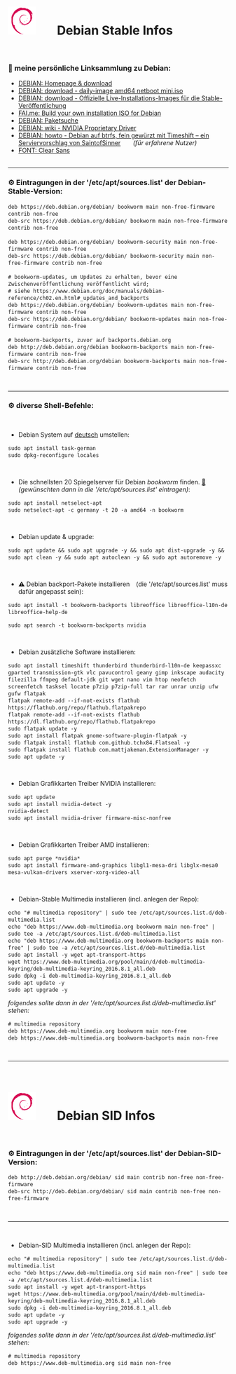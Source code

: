# ![](https://github.com/Michellesdreamplace/Linux_Infos/blob/main/pix/icons_64x64/Debian.png)⠀ ⠀Debian Stable Infos
 ⠀ ⠀ ⠀ ⠀ ⠀ ⠀ 
 ⠀ ⠀ ⠀ ⠀ ⠀ ⠀ 
### 🔗 meine persönliche Linksammlung zu Debian:
- [DEBIAN: Homepage & download](https://www.debian.org/)
- [DEBIAN: download - daily-image amd64 netboot mini.iso](https://d-i.debian.org/daily-images/amd64/daily/netboot/mini.iso)
- [DEBIAN: download - Offizielle Live-Installations-Images für die Stable-Veröffentlichung](https://cdimage.debian.org/debian-cd/current-live/amd64/iso-hybrid/)
- [FAI.me: Build your own installation ISO for Debian](https://fai-project.org/FAIme/)  
- [DEBIAN: Paketsuche](https://packages.debian.org/de/)  
- [DEBIAN: wiki - NVIDIA Proprietary Driver](https://wiki.debian.org/NvidiaGraphicsDrivers)  
- [DEBIAN: howto - Debian auf btrfs, fein gewürzt mit Timeshift – ein Serviervorschlag von SaintofSinner](https://saintofsinner.de/debian-auf-btrfs-fein-gewuerzt-mit-timeshift-ein-serviervorschlag/)⠀ ⠀ *(für erfahrene Nutzer)* 
- [FONT: Clear Sans](https://www.fontsquirrel.com/fonts/clear-sans)  
 ⠀ ⠀ ⠀ ⠀ ⠀ ⠀ 
 ⠀ ⠀ ⠀ ⠀ ⠀ ⠀
______________________________________________________________________________________________________
### ⚙️ Eintragungen in der '/etc/apt/sources.list' der Debian-Stable-Version:
```
deb https://deb.debian.org/debian/ bookworm main non-free-firmware contrib non-free
deb-src https://deb.debian.org/debian/ bookworm main non-free-firmware contrib non-free

deb https://deb.debian.org/debian/ bookworm-security main non-free-firmware contrib non-free
deb-src https://deb.debian.org/debian/ bookworm-security main non-free-firmware contrib non-free

# bookworm-updates, um Updates zu erhalten, bevor eine Zwischenveröffentlichung veröffentlicht wird;
# siehe https://www.debian.org/doc/manuals/debian-reference/ch02.en.html#_updates_and_backports
deb https://deb.debian.org/debian/ bookworm-updates main non-free-firmware contrib non-free
deb-src https://deb.debian.org/debian/ bookworm-updates main non-free-firmware contrib non-free

# bookworm-backports, zuvor auf backports.debian.org
deb http://deb.debian.org/debian bookworm-backports main non-free-firmware contrib non-free
deb-src http://deb.debian.org/debian bookworm-backports main non-free-firmware contrib non-free
```
 ⠀ ⠀ ⠀ ⠀ ⠀ 
 ⠀ ⠀ ⠀ ⠀ ⠀ ⠀ ⠀ ⠀ ⠀ ⠀ ⠀ ⠀ ⠀ ⠀ 
______________________________________________________________________________________________________
### ⚙️ diverse Shell-Befehle:
 ⠀ ⠀ ⠀ ⠀ ⠀ 
- Debian System auf [deutsch](https://wiki.debian.org/de/HowTo/Install/Deutsch) umstellen:
```
sudo apt install task-german
sudo dpkg-reconfigure locales
```
 ⠀ ⠀ ⠀ ⠀ ⠀ 
 ⠀ ⠀ ⠀ ⠀ ⠀ 
 - Die schnellsten 20 Spiegelserver für Debian *bookworm* finden. [🔗](https://book.dpmb.org/debian-paketmanagement.chunked/ch03s06.html)⠀ *(gewünschten dann in die '/etc/apt/sources.list' eintragen)*:
```
sudo apt install netselect-apt
sudo netselect-apt -c germany -t 20 -a amd64 -n bookworm
```
 ⠀ ⠀ ⠀ ⠀ ⠀ 
 ⠀ ⠀ ⠀ ⠀ ⠀ 
- Debian update & upgrade:
```
sudo apt update && sudo apt upgrade -y && sudo apt dist-upgrade -y && sudo apt clean -y && sudo apt autoclean -y && sudo apt autoremove -y
```
 ⠀ ⠀ ⠀ ⠀ ⠀ 
 ⠀ ⠀ ⠀ ⠀ ⠀ 
- ⚠️ Debian backport-Pakete installieren⠀ (die '/etc/apt/sources.list' muss dafür angepasst sein):
```
sudo apt install -t bookworm-backports libreoffice libreoffice-l10n-de libreoffice-help-de
```
```
sudo apt search -t bookworm-backports nvidia
```
 ⠀ ⠀ ⠀ ⠀ ⠀ ⠀ ⠀ ⠀
 ⠀ ⠀ ⠀ ⠀ ⠀ ⠀ 
 - Debian zusätzliche Software installieren:
```
sudo apt install timeshift thunderbird thunderbird-l10n-de keepassxc gparted transmission-gtk vlc pavucontrol geany gimp inkscape audacity filezilla ffmpeg default-jdk git wget nano vim htop neofetch screenfetch tasksel locate p7zip p7zip-full tar rar unrar unzip ufw gufw flatpak
flatpak remote-add --if-not-exists flathub https://flathub.org/repo/flathub.flatpakrepo
flatpak remote-add --if-not-exists flathub https://dl.flathub.org/repo/flathub.flatpakrepo
sudo flatpak update -y
sudo apt install flatpak gnome-software-plugin-flatpak -y
sudo flatpak install flathub com.github.tchx84.Flatseal -y
sudo flatpak install flathub com.mattjakeman.ExtensionManager -y
sudo apt update -y
```
 ⠀ ⠀ ⠀ ⠀ ⠀ ⠀ ⠀ ⠀
 ⠀ ⠀ ⠀ ⠀ ⠀ ⠀ 
  - Debian Grafikkarten Treiber NVIDIA installieren:
```
sudo apt update
sudo apt install nvidia-detect -y
nvidia-detect
sudo apt install nvidia-driver firmware-misc-nonfree
```
 ⠀ ⠀ ⠀ ⠀ ⠀ ⠀ ⠀ ⠀
 ⠀ ⠀ ⠀ ⠀ ⠀ ⠀ 
   - Debian Grafikkarten Treiber AMD installieren:
```
sudo apt purge *nvidia*
sudo apt install firmware-amd-graphics libgl1-mesa-dri libglx-mesa0 mesa-vulkan-drivers xserver-xorg-video-all
```
 ⠀ ⠀ ⠀ ⠀ ⠀ ⠀ ⠀ ⠀
 ⠀ ⠀ ⠀ ⠀ ⠀ ⠀ 
- Debian-Stable Multimedia installieren (incl. anlegen der Repo):
```
echo "# multimedia repository" | sudo tee /etc/apt/sources.list.d/deb-multimedia.list
echo "deb https://www.deb-multimedia.org bookworm main non-free" | sudo tee -a /etc/apt/sources.list.d/deb-multimedia.list
echo "deb https://www.deb-multimedia.org bookworm-backports main non-free" | sudo tee -a /etc/apt/sources.list.d/deb-multimedia.list
sudo apt install -y wget apt-transport-https
wget https://www.deb-multimedia.org/pool/main/d/deb-multimedia-keyring/deb-multimedia-keyring_2016.8.1_all.deb
sudo dpkg -i deb-multimedia-keyring_2016.8.1_all.deb
sudo apt update -y
sudo apt upgrade -y
```
*folgendes sollte dann in der '/etc/apt/sources.list.d/deb-multimedia.list' stehen:*
```
# multimedia repository
deb https://www.deb-multimedia.org bookworm main non-free
deb https://www.deb-multimedia.org bookworm-backports main non-free
```  
 ⠀ ⠀ ⠀ ⠀ ⠀ ⠀ ⠀ ⠀
 ⠀ ⠀ ⠀ ⠀ ⠀ ⠀   
______________________________________________________________________________________________________
 ⠀ ⠀ ⠀ ⠀ ⠀ ⠀ ⠀ ⠀
 ⠀ ⠀ ⠀ ⠀ ⠀ ⠀ 
# ![](https://github.com/Michellesdreamplace/Linux_Infos/blob/main/pix/icons_64x64/Debian.png)⠀ ⠀Debian SID Infos
 ⠀ ⠀ ⠀ ⠀ ⠀ ⠀ 
 ⠀ ⠀ ⠀ ⠀ ⠀ ⠀ 
### ⚙️ Eintragungen in der '/etc/apt/sources.list' der Debian-SID-Version:
```
deb http://deb.debian.org/debian/ sid main contrib non-free non-free-firmware  
deb-src http://deb.debian.org/debian/ sid main contrib non-free non-free-firmware  
```
 ⠀ ⠀ ⠀ ⠀ ⠀ ⠀ ⠀ ⠀
 ⠀ ⠀ ⠀ ⠀ ⠀ ⠀ 
______________________________________________________________________________________________________
 ⠀ ⠀ ⠀ ⠀ ⠀ ⠀ ⠀ ⠀
 ⠀ ⠀ ⠀ ⠀ ⠀ ⠀ 
- Debian-SID Multimedia installieren (incl. anlegen der Repo):
```
echo "# multimedia repository" | sudo tee /etc/apt/sources.list.d/deb-multimedia.list
echo "deb https://www.deb-multimedia.org sid main non-free" | sudo tee -a /etc/apt/sources.list.d/deb-multimedia.list
sudo apt install -y wget apt-transport-https
wget https://www.deb-multimedia.org/pool/main/d/deb-multimedia-keyring/deb-multimedia-keyring_2016.8.1_all.deb
sudo dpkg -i deb-multimedia-keyring_2016.8.1_all.deb
sudo apt update -y
sudo apt upgrade -y
```
*folgendes sollte dann in der '/etc/apt/sources.list.d/deb-multimedia.list' stehen:*
```
# multimedia repository
deb https://www.deb-multimedia.org sid main non-free
```
